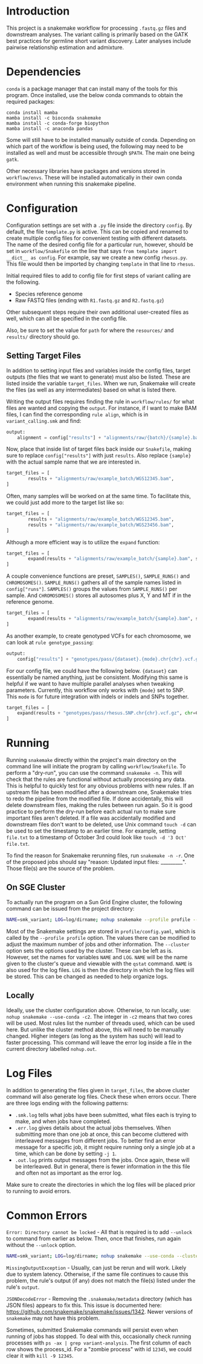 # Introduction

This project is a snakemake workflow for processing `.fastq.gz` files and downstream analyses. The variant calling is primarily based on the GATK best practices for germline short variant discovery. Later analyses include pairwise relationship estimation and admixture.


# Dependencies

`conda` is a package manager that can install many of the tools for this program.
Once installed, use the below conda commands to obtain the required packages:
```
conda install mamba
mamba install -c bioconda snakemake
mamba install -c conda-forge biopython
mamba install -c anaconda pandas
```
Some will still have to be installed manually outside of conda. Depending on which part of the workflow is being used, the following may need to be installed as well and must be accessible through `$PATH`. The main one being `gatk`.

Other necessary libraries have packages and versions stored in `workflow/envs`. These will be installed automatically in their own conda environment when running this snakemake pipeline.


# Configuration

Configuration settings are set with a `.py` file inside the directory `config`. By default, the file `template.py` is active. This can be copied and renamed to create multiple config files for convenient testing with different datasets. The name of the desired config file for a particular run, however, should be set in `workflow/Snakefile` on the line that says `from template import __dict__ as config`. For example, say we create a new config `rhesus.py`. This file would then be imported by changing `template` in that line to `rhesus`.

Initial required files to add to config file for first steps of variant calling are the following.
* Species reference genome
* Raw FASTQ files (ending with `R1.fastq.gz` and `R2.fastq.gz`)

Other subsequent steps require their own additional user-created files as well, which can all be specified in the config file.

Also, be sure to set the value for `path` for where the `resources/` and `results/` directory should go.


## Setting Target Files

In addition to setting input files and variables inside the config files, target outputs (the files that we want to generate) must also be listed. These are listed inside the variable `target_files`. When we run, Snakemake will create the files (as well as any intermediates) based on what is listed there.

Writing the output files requires finding the rule in `workflow/rules/` for what files are wanted and copying the `output`. For instance, if I want to make BAM files, I can find the corresponding `rule align`, which is in `variant_calling.smk` and find:

```py
output:
    alignment = config["results"] + "alignments/raw/{batch}/{sample}.bam",
```

Now, place that inside list of target files back inside our `Snakefile`, making sure to replace `config["results"]` with just `results`. Also replace `{sample}` with the actual sample name that we are interested in.

```py
target_files = [
        results + "alignments/raw/example_batch/WGS12345.bam",
]
```

Often, many samples will be worked on at the same time. To facilitate this, we could just add more to the target list like so:

```py
target_files = [
        results + "alignments/raw/example_batch/WGS12345.bam",
        results + "alignments/raw/example_batch/WGS23456.bam",
]
```

Although a more efficient way is to utilize the `expand` function:

```py
target_files = [
        expand(results + "alignments/raw/example_batch/{sample}.bam", sample=[12345, 23456]),
]
```

A couple convenience functions are preset, `SAMPLES()`, `SAMPLE_RUNS()` and `CHROMOSOMES()`. `SAMPLE_RUNS()` gathers all of the sample names listed in `config["runs"]`. `SAMPLES()` groups the values from `SAMPLE_RUNS()` per sample. And `CHROMOSOMES()` stores all autosomes plus X, Y and MT if in the reference genome.
```py
target_files = [
        expand(results + "alignments/raw/example_batch/{sample}.bam", sample=SAMPLES()),
]
```

As another example, to create genotyped VCFs for each chromosome, we can look at `rule genotype_passing`:
```py
output:
    config["results"] + "genotypes/pass/{dataset}.{mode}.chr{chr}.vcf.gz",
```

For our config file, we could have the following below. `{dataset}` can essentially be named anything, just be consistent. Modifying this same is helpful if we want to have multiple parallel analyses when tweaking parameters. Currently, this workflow only works with `{mode}` set to SNP. This `mode` is for future integration with indels or indels and SNPs together.
```py
target_files = [
    expand(results + "genotypes/pass/rhesus.SNP.chr{chr}.vcf.gz", chr=CHROMOSOMES()),
]
```

# Running

Running `snakemake` directly within the project's main directory on the command line will initiate the program by calling `workflow/Snakefile`. To perform a "dry-run", you can use the command `snakemake -n`. This will check that the rules are functional without actually processing any data. This is helpful to quickly test for any obvious problems with new rules. If an upstream file has been modified after a downstream one, Snakemake tries to redo the pipeline from the modified file. If done accidentally, this will delete downstream files, making the rules between run again. So it is good practice to perform the dry-run before each actual run to make sure important files aren't deleted. If a file was accidentally modified and downstream files don't want to be deleted, use Unix command `touch -d` can be used to set the timestamp to an earlier time. For example, setting `file.txt` to a timestamp of October 3rd could look like `touch -d '3 Oct' file.txt`.

To find the reason for Snakemake rerunning files, run `snakemake -n -r`. One of the proposed jobs should say "reason: Updated input files: _________". Those file(s) are the source of the problem. 


## On SGE Cluster

To actually run the program on a Sun Grid Engine cluster, the following command can be issued from the project directory:
```sh
NAME=smk_variant; LOG=log/dirname; nohup snakemake --profile profile --configfile config/template.yaml --cluster "qsub -V -b n -cwd -pe smp {threads} -N $NAME -o $NAME.out.log -e $NAME.err.log" > $LOG/$NAME.smk.log 2>&1
```

Most of the Snakemake settings are stored in `profile/config.yaml`, which is called by the `--profile profile` option. The values there can be modified to adjust the maximum number of jobs and other information. The `--cluster` option sets the options used by the cluster. These can be left as is. However, set the names for variables `NAME` and `LOG`. `NAME` will be the name given to the cluster's queue and viewable with the `qstat` command. `NAME` is also used for the log files. `LOG` is then the directory in which the log files will be stored. This can be changed as needed to help organize logs.


## Locally

Ideally, use the cluster configuration above. Otherwise, to run locally, use: `nohup snakemake --use-conda -c2`. The integer in `-c2` means that two cores will be used. Most rules list the number of threads used, which can be used here. But unlike the cluster method above, this will need to be manually changed. Higher integers (as long as the system has such) will lead to faster processing. This command will leave the error log inside a file in the current directory labelled `nohup.out`.


# Log Files
In addition to generating the files given in `target_files`, the above cluster command will also generate log files. Check these when errors occur. There are three logs ending with the following patterns:
* `.smk.log` tells what jobs have been submitted, what files each is trying to make, and when jobs have completed.
* `.err.log` gives details about the actual jobs themselves. When submitting more than one job at once, this can become cluttered with interleaved messages from different jobs. To better find an error message for a specific job, it might require running only a single job at a time, which can be done by setting `-j 1`.
* `.out.log` prints output messages from the jobs. Once again, these will be interleaved. But in general, there is fewer information in the this file and often not as important as the error log.

Make sure to create the directories in which the log files will be placed prior to running to avoid errors.


# Common Errors

`Error: Directory cannot be locked` - All that is required is to add `--unlock` to command from earlier as below. Then, once that finishes, run again without the `--unlock` option.
```sh
NAME=smk_variant; LOG=log/dirname; nohup snakemake --use-conda --cluster "qsub -V -b n -cwd -pe smp {threads} -N $NAME -o $NAME.out.log -e $NAME.err.log" -j 20 --unlock > $LOG/$NAME.smk.log 2>&1
```

`MissingOutputException` - Usually, can just be rerun and will work. Likely due to system latency. Otherwise, if the same file continues to cause this problem, the rule's output (if any) does not match the file(s) listed under the rule's `output`.

`JSONDecodeError` - Removing the `.snakemake/metadata` directory (which has JSON files) appears to fix this. This issue is documented here: https://github.com/snakemake/snakemake/issues/1342. Newer versions of `snakemake` may not have this problem.

Sometimes, submitted Snakemake commands will persist even when running of jobs has stopped. To deal with this, occasionally check running processes with `ps -ax | grep variant-analysis`. The first column of each row shows the process_id. For a "zombie process" with id `12345`, we could clear it with `kill -9 12345`.
